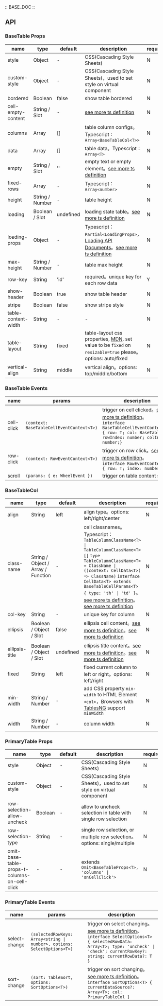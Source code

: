 :: BASE_DOC ::

## API

### BaseTable Props

name | type | default | description | required
-- | -- | -- | -- | --
style | Object | - | CSS(Cascading Style Sheets) | N
custom-style | Object | - | CSS(Cascading Style Sheets)，used to set style on virtual component | N
bordered | Boolean | false | show table bordered | N
cell-empty-content | String / Slot | - | [see more ts definition](https://github.com/Tencent/tdesign-miniprogram/blob/develop/src/common/common.ts) | N
columns | Array | [] | table column configs。Typescript：`Array<BaseTableCol<T>>` | N
data | Array | [] | table data。Typescript：`Array<T>` | N
empty | String / Slot | '' | empty text or empty element。[see more ts definition](https://github.com/Tencent/tdesign-miniprogram/blob/develop/src/common/common.ts) | N
fixed-rows | Array | - | Typescript：`Array<number>` | N
height | String / Number | - | table height | N
loading | Boolean / Slot | undefined | loading state table。[see more ts definition](https://github.com/Tencent/tdesign-miniprogram/blob/develop/src/common/common.ts) | N
loading-props | Object | - | Typescript：`Partial<LoadingProps>`，[Loading API Documents](./loading?tab=api)。[see more ts definition](https://github.com/Tencent/tdesign-miniprogram/tree/develop/src/table/type.ts) | N
max-height | String / Number | - | table max height | N
row-key | String | 'id' | required。unique key for each row data | Y
show-header | Boolean | true | show table header | N
stripe | Boolean | false | show stripe style | N
table-content-width | String | - | \- | N
table-layout | String | fixed | table-layout css properties, [MDN](https://developer.mozilla.org/en-US/docs/Web/CSS/table-layout). set value to be `fixed` on `resizable=true` please。options: auto/fixed | N
vertical-align | String | middle | vertical align。options: top/middle/bottom | N

### BaseTable Events

name | params | description
-- | -- | --
cell-click | `(context: BaseTableCellEventContext<T>)` | trigger on cell clicked。[see more ts definition](https://github.com/Tencent/tdesign-miniprogram/tree/develop/src/table/type.ts)。<br/>`interface BaseTableCellEventContext<T> { row: T; col: BaseTableCol; rowIndex: number; colIndex: number;}`<br/>
row-click | `(context: RowEventContext<T>)` | trigger on row click。[see more ts definition](https://github.com/Tencent/tdesign-miniprogram/tree/develop/src/table/type.ts)。<br/>`interface RowEventContext<T> { row: T; index: number;}`<br/>
scroll | `(params: { e: WheelEvent })` | trigger on table content scroll

### BaseTableCol

name | type | default | description | required
-- | -- | -- | -- | --
align | String | left | align type。options: left/right/center | N
class-name | String / Object / Array / Function | - | cell classnames。Typescript：`TableColumnClassName<T> \| TableColumnClassName<T>[]` `type TableColumnClassName<T> = ClassName \| ((context: CellData<T>) => ClassName)` `interface CellData<T> extends BaseTableCellParams<T> { type: 'th' \| 'td' }`。[see more ts definition](https://github.com/Tencent/tdesign-miniprogram/blob/develop/src/common/common.ts)。[see more ts definition](https://github.com/Tencent/tdesign-miniprogram/tree/develop/src/table/type.ts) | N
col-key | String | - | unique key for column | N
ellipsis | Boolean / Object / Slot | false | ellipsis cell content。[see more ts definition](https://github.com/Tencent/tdesign-miniprogram/blob/develop/src/common/common.ts)。[see more ts definition](https://github.com/Tencent/tdesign-miniprogram/tree/develop/src/table/type.ts) | N
ellipsis-title | Boolean / Object / Slot | undefined | ellipsis title content。[see more ts definition](https://github.com/Tencent/tdesign-miniprogram/blob/develop/src/common/common.ts)。[see more ts definition](https://github.com/Tencent/tdesign-miniprogram/tree/develop/src/table/type.ts) | N
fixed | String | left | fixed current column to left or right。options: left/right | N
min-width | String / Number | - | add CSS property `min-width` to HTML Element `<col>`，Browsers with [TablesNG](https://docs.google.com/document/d/16PFD1GtMI9Zgwu0jtPaKZJ75Q2wyZ9EZnVbBacOfiNA/preview)  support `minWidth` | N
width | String / Number | - | column width | N


### PrimaryTable Props

name | type | default | description | required
-- | -- | -- | -- | --
style | Object | - | CSS(Cascading Style Sheets) | N
custom-style | Object | - | CSS(Cascading Style Sheets)，used to set style on virtual component | N
row-selection-allow-uncheck | Boolean | - | allow to uncheck selection in table with single row selection | N
row-selection-type | String | - | single row selection, or multiple row selection。options: single/multiple | N
omit-base-table-props-t-columns-on-cell-click | \- | - | extends `Omit<BaseTableProps<T>, 'columns' \| 'onCellClick'>` | N

### PrimaryTable Events

name | params | description
-- | -- | --
select-change | `(selectedRowKeys: Array<string \| number>, options: SelectOptions<T>)` | trigger on select changing。[see more ts definition](https://github.com/Tencent/tdesign-miniprogram/tree/develop/src/table/type.ts)。<br/>`interface SelectOptions<T> { selectedRowData: Array<T>; type: 'uncheck' \| 'check'; currentRowKey?: string; currentRowData?: T }`<br/>
sort-change | `(sort: TableSort, options: SortOptions<T>)` | trigger on sort changing。[see more ts definition](https://github.com/Tencent/tdesign-miniprogram/tree/develop/src/table/type.ts)。<br/>`interface SortOptions<T> { currentDataSource?: Array<T>; col: PrimaryTableCol }`<br/>
